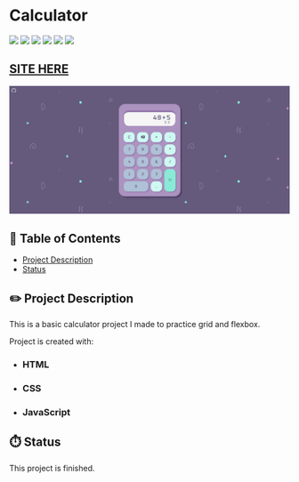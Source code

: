# Calculator

![](https://img.shields.io/github/forks/isabdch/calculator?color=%2389ebd5&style=for-the-badge)
![](https://img.shields.io/github/languages/count/isabdch/calculator?color=%2389ebd5&style=for-the-badge)
![](https://img.shields.io/github/repo-size/isabdch/calculator?color=%2389ebd5&style=for-the-badge)
![](https://img.shields.io/github/issues/isabdch/calculator?color=%2389ebd5&style=for-the-badge)
![](https://img.shields.io/github/stars/isabdch/calculator?color=%2389ebd5&style=for-the-badge)
![](https://img.shields.io/github/license/isabdch/calculator?color=%2389ebd5&style=for-the-badge)

 ## [SITE HERE](https://isabdch.github.io/calculator/)
![](images/screenshot.png)

## 📖 Table of Contents

- [Project Description](#project-description)
- [Status](#status)

## ✏️ Project Description

This is a basic calculator project I made to practice grid and flexbox. 

Project is created with:

- ### HTML

- ### CSS

- ### JavaScript

## ⏱️ Status

This project is finished.
